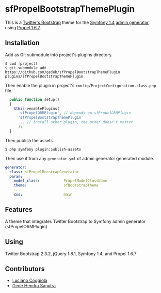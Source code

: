 # sfPropelBootstrapThemePlugin

This is a [Twitter's Bootstrap](http://getbootstrap.com/2.3.2/index.html) theme for the [Symfony 1.4](http://symfony.com/legacy) [admin generator](https://github.com/propelorm/sfPropelORMPlugin) using [Propel 1.6.7](https://github.com/propelorm/Propel/releases/tag/1.6.7).

## Installation
Add as Git submodule into project's plugins directory.
```shell
$ cwd [project]
$ git submodule add https://github.com/gedeh/sfPropelBootstrapThemePlugin plugins/sfPropelBootstrapThemePlugin
```
Then enable the plugin in project's `config/ProjectConfiguration.class.php` file.
```php
  public function setup()
  {
    $this->enablePlugins(
      'sfPropelORMPlugin', // depends on sfPropelORMPlugin
      'sfPropelBootstrapThemePlugin'
      ... // install other plugin, the order doesn't matter
      );
  }
```
Then publish the assets.
```shell
$ php symfony plugin:publish-assets
```
Then use it from any `generator.yml` of admin generator generated module.
```yaml
generator:
  class: sfPropelBoostrapGenerator
  param:
    model_class:           PropelModelClassName
    theme:                 sfBootstrapTheme
    ...
    css:                   main
```

## Features
A theme that integrates Twitter Bootstrap to Symfony admin generator (sfPropelORMPlugin)

## Using
Twitter Bootstrap 2.3.2, jQuery 1.8.1, Symfony 1.4, and Propel 1.6.7

## Contributors
* [Luciano Coggiola](https://github.com/tanoinc)
* [Gede Hendra Saputra](https://github.com/gedeh)
